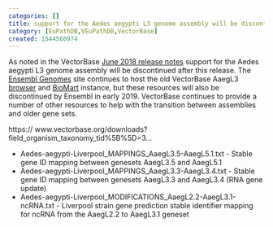 ```yaml
---
categories: []
title: support for the Aedes aegypti L3 genome assembly will be discontinued
category: [EuPathDB,VEuPathDB,VectorBase]
created: 1544560974
---
```

As noted in the VectorBase <a href="https://www.vectorbase.org/release/release-vb-2018-06">June 2018 release notes</a> support for the Aedes aegypti L3 genome assembly will be discontinued after this release. The <a href="http://metazoa.ensembl.org/index.html">Ensembl Genomes</a> site continues to host the old VectorBase AaegL3 <a href="http://metazoa.ensembl.org/Aedes_aegypti/Info/Index">browser</a> and <a href="http://metazoa.ensembl.org/biomart/martview/ba322d4847317dad207ef0cf2f80b9a0">BioMart</a> instance, but these resources will also be discontinued by Ensembl in early 2019. VectorBase continues to provide a number of other resources to help with the transition between assemblies and older gene sets.
<p>
https://
www.vectorbase.org/downloads?field_organism_taxonomy_tid%5B%5D=3...
<p>
<ul>
    <li>Aedes-aegypti-Liverpool_MAPPINGS_AaegL3.5-AaegL5.1.txt - Stable gene ID mapping between genesets AaegL3.5 and AaegL5.1</li>
    <li>Aedes-aegypti-Liverpool_MAPPINGS_AaegL3.3-AaegL3.4.txt - Stable gene ID mapping between genesets AaegL3.3 and AaegL3.4 (RNA gene update)</li>
    <li>Aedes-aegypti-Liverpool_MODIFICATIONS_AaegL2.2-AaegL3.1-ncRNA.txt - Liverpool strain gene prediction stable identifier mapping for ncRNA from the AaegL2.2 to AaegL3.1 geneset
